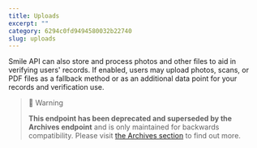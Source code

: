 ```yaml
---
title: Uploads
excerpt: ""
category: 6294c0fd9494580032b22740
slug: uploads
---
```


Smile API can also store and process photos and other files to aid in verifying users' records. If enabled, users may upload photos, scans, or PDF files as a fallback method or as an additional data point for your records and verification use.

> 🚧 Warning
> 
> **This endpoint has been deprecated and superseded by the Archives endpoint** and is only maintained for backwards compatibility. Please visit [the Archives section](/reference/archives) to find out more.